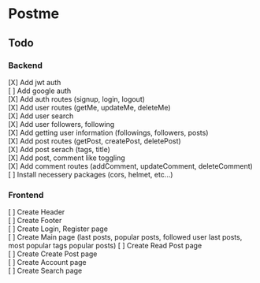 # Postme

## Todo

### Backend

[X] Add jwt auth  
[ ] Add google auth  
[X] Add auth routes (signup, login, logout)  
[X] Add user routes (getMe, updateMe, deleteMe)  
[X] Add user search  
[X] Add user followers, following  
[X] Add getting user information (followings, followers, posts)  
[X] Add post routes (getPost, createPost, deletePost)  
[X] Add post serach (tags, title)  
[X] Add post, comment like toggling  
[X] Add comment routes (addComment, updateComment, deleteComment)  
[ ] Install necessery packages (cors, helmet, etc...)

### Frontend

[ ] Create Header  
[ ] Create Footer  
[ ] Create Login, Register page  
[ ] Create Main page (last posts, popular posts, followed user last posts, most popular tags popular posts)
[ ] Create Read Post page  
[ ] Create Create Post page  
[ ] Create Account page  
[ ] Create Search page
